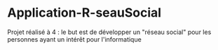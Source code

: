 # Application-R-seauSocial
Projet réalisé à 4 : le but est de développer un "réseau social" pour les personnes ayant un intérêt pour l'informatique

